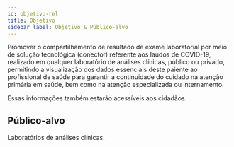 ```yaml
---
id: objetivo-rel
title: Objetivo
sidebar_label: Objetivo & Público-alvo
---
```


Promover o compartilhamento de resultado de exame laboratorial por meio de solução tecnológica (conector) referente aos laudos de COVID-19, realizado em qualquer laboratório de análises clínicas, público ou privado, permitindo a visualização dos dados essenciais deste paiente ao profissional de saúde para garantir a continuidade do cuidado na atenção primária em saúde, bem como na atenção especializada ou internamento.

Essas informações também estarão acessíveis aos cidadãos.

## Público-alvo

Laboratórios de análises clínicas.
